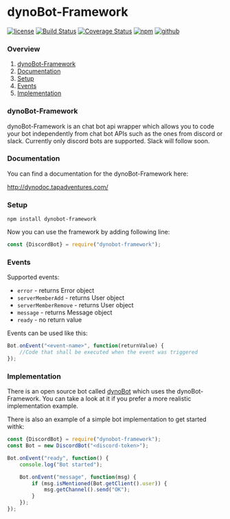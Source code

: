 # dynoBot-Framework
[![license](http://img.shields.io/badge/license-MIT-blue.svg)](https://github.com/Blackhawk-TA/dynoBot-Framework/blob/master/LICENSE.md)
[![Build Status](https://travis-ci.com/Blackhawk-TA/dynoBot-Framework.svg?branch=master)](https://travis-ci.com/Blackhawk-TA/dynoBot-Framework)
[![Coverage Status](https://coveralls.io/repos/github/Blackhawk-TA/dynoBot-Framework/badge.svg?branch=master)](https://coveralls.io/github/Blackhawk-TA/dynoBot-Framework?branch=master)
[![npm](https://img.shields.io/npm/v/dynobot-framework.svg?color=brightgreen)](https://www.npmjs.com/package/dynobot-framework)
[![github](https://img.shields.io/github/release/Blackhawk-TA/dynoBot-Framework.svg?color=brightgreen)](https://github.com/Blackhawk-TA/dynoBot-Framework/releases)

### Overview
1. [dynoBot-Framework](#dynobot-framework)
2. [Documentation](#documentation)
3. [Setup](#setup)
4. [Events](#events)
4. [Implementation](#implementation)

### dynoBot-Framework
dynoBot-Framework is an chat bot api wrapper which allows you to code your bot independently from chat bot APIs such as the ones from discord or slack.
Currently only discord bots are supported. Slack will follow soon.

### Documentation
You can find a documentation for the dynoBot-Framework here:

http://dynodoc.tapadventures.com/

### Setup
`npm install dynobot-framework`

Now you can use the framework by adding following line:
```js
const {DiscordBot} = require("dynobot-framework");
```

### Events
Supported events:
- `error` - returns Error object
- `serverMemberAdd` - returns User object
- `serverMemberRemove` - returns User object
- `message` - returns Message object
- `ready` - no return value

Events can be used like this:
```js
Bot.onEvent("<event-name>", function(returnValue) {
	//Code that shall be executed when the event was triggered
});
```

### Implementation
There is an open source bot called [dynoBot](https://github.com/Blackhawk-TA/dynoBot) which uses the dynoBot-Framework.
You can take a look at it if you prefer a more realistic implementation example.

There is also an example of a simple bot implementation to get started withk:
```js
const {DiscordBot} = require("dynobot-framework");
const Bot = new DiscordBot("<discord-token>");

Bot.onEvent("ready", function() {
	console.log("Bot started");

	Bot.onEvent("message", function(msg) {
		if (msg.isMentioned(Bot.getClient().user)) {
			msg.getChannel().send("OK");
		}
	});
});
```